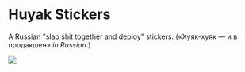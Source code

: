 # Huyak Stickers

A Russian "slap shit together and deploy" stickers. («Хуяк-хуяк — и в продакшен» *in Russian*.)

<img src="https://blog.m4rr.ru/pictures/dump-stickers@2x.png">

